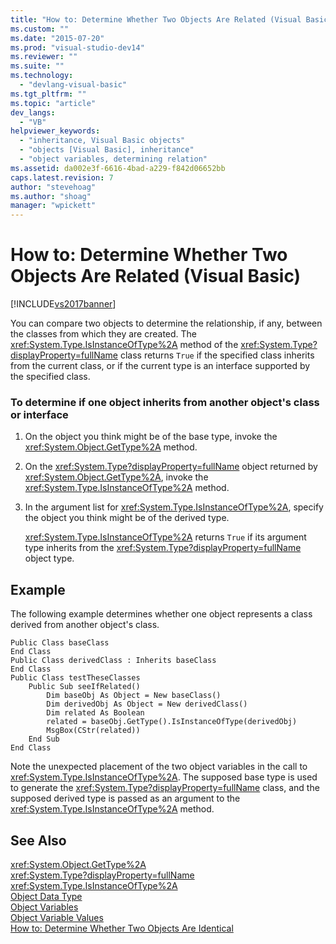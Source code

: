 ```yaml
---
title: "How to: Determine Whether Two Objects Are Related (Visual Basic) | Microsoft Docs"
ms.custom: ""
ms.date: "2015-07-20"
ms.prod: "visual-studio-dev14"
ms.reviewer: ""
ms.suite: ""
ms.technology: 
  - "devlang-visual-basic"
ms.tgt_pltfrm: ""
ms.topic: "article"
dev_langs: 
  - "VB"
helpviewer_keywords: 
  - "inheritance, Visual Basic objects"
  - "objects [Visual Basic], inheritance"
  - "object variables, determining relation"
ms.assetid: da002e3f-6616-4bad-a229-f842d06652bb
caps.latest.revision: 7
author: "stevehoag"
ms.author: "shoag"
manager: "wpickett"
---
```

# How to: Determine Whether Two Objects Are Related (Visual Basic)
[!INCLUDE[vs2017banner](../../../../visual-basic/includes/vs2017banner.md)]

You can compare two objects to determine the relationship, if any, between the classes from which they are created. The <xref:System.Type.IsInstanceOfType%2A> method of the <xref:System.Type?displayProperty=fullName> class returns `True` if the specified class inherits from the current class, or if the current type is an interface supported by the specified class.  
  
### To determine if one object inherits from another object's class or interface  
  
1.  On the object you think might be of the base type, invoke the <xref:System.Object.GetType%2A> method.  
  
2.  On the <xref:System.Type?displayProperty=fullName> object returned by <xref:System.Object.GetType%2A>, invoke the <xref:System.Type.IsInstanceOfType%2A> method.  
  
3.  In the argument list for <xref:System.Type.IsInstanceOfType%2A>, specify the object you think might be of the derived type.  
  
     <xref:System.Type.IsInstanceOfType%2A> returns `True` if its argument type inherits from the <xref:System.Type?displayProperty=fullName> object type.  
  
## Example  
 The following example determines whether one object represents a class derived from another object's class.  
  
```  
Public Class baseClass  
End Class  
Public Class derivedClass : Inherits baseClass  
End Class  
Public Class testTheseClasses  
    Public Sub seeIfRelated()  
        Dim baseObj As Object = New baseClass()  
        Dim derivedObj As Object = New derivedClass()  
        Dim related As Boolean  
        related = baseObj.GetType().IsInstanceOfType(derivedObj)  
        MsgBox(CStr(related))  
    End Sub  
End Class  
```  
  
 Note the unexpected placement of the two object variables in the call to <xref:System.Type.IsInstanceOfType%2A>. The supposed base type is used to generate the <xref:System.Type?displayProperty=fullName> class, and the supposed derived type is passed as an argument to the <xref:System.Type.IsInstanceOfType%2A> method.  
  
## See Also  
 <xref:System.Object.GetType%2A>   
 <xref:System.Type?displayProperty=fullName>   
 <xref:System.Type.IsInstanceOfType%2A>   
 [Object Data Type](../../../../visual-basic/language-reference/data-types/object-data-type.md)   
 [Object Variables](../../../../visual-basic/programming-guide/language-features/variables/object-variables.md)   
 [Object Variable Values](../../../../visual-basic/programming-guide/language-features/variables/object-variable-values.md)   
 [How to: Determine Whether Two Objects Are Identical](../../../../visual-basic/programming-guide/language-features/variables/how-to-determine-whether-two-objects-are-identical.md)